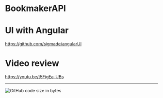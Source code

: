# BookmakerAPI

# UI with Angular

https://github.com/sigmade/angularUI

# Video review

https://youtu.be/t5FigEa-UBs


------
<img alt="GitHub code size in bytes" src="https://img.shields.io/github/languages/code-size/sigmade/BookmakerAPI">
